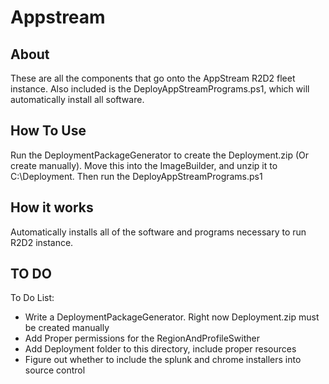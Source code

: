 # Appstream 

## About
These are all the components that go onto the AppStream R2D2 fleet instance. Also included is the DeployAppStreamPrograms.ps1, which will automatically install all software. 

## How To Use
Run the DeploymentPackageGenerator to create the Deployment.zip (Or create manually). Move this into the ImageBuilder, and unzip it to C:\Deployment. Then run the DeployAppStreamPrograms.ps1


## How it works
Automatically installs all of the software and programs necessary to run R2D2 instance. 

## TO DO

To Do List:

- Write a DeploymentPackageGenerator. Right now Deployment.zip must be created manually
- Add Proper permissions for the RegionAndProfileSwither
- Add Deployment folder to this directory, include proper resources
- Figure out whether to include the splunk and chrome installers into source control
